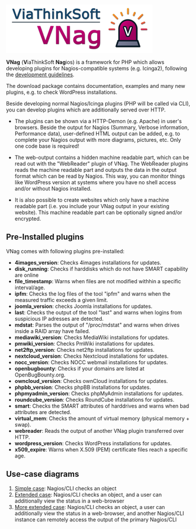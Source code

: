 
[![VNag](https://raw.githubusercontent.com/danielmarschall/vnag/master/logos/vnag_logo_400.png "VNag")](https://www.viathinksoft.com/projects/vnag "VNag")

**VNag** (**V**iaThinkSoft **Nag**ios) is a framework for PHP which allows developing plugins for Nagios-compatible systems (e.g. Icinga2), following the [development guidelines](https://nagios-plugins.org/doc/guidelines.html "development guidelines").

The download package contains documentation, examples and many new plugins, e.g. to check WordPress installations.

Beside developing normal Nagios/Icinga plugins (PHP will be called via CLI), you can develop plugins which are additionally served over HTTP.

- The plugins can be shown via a HTTP-Demon (e.g. Apache) in user's browsers. Beside the output for Nagios (Summary, Verbose information, Performance data), user-defined HTML output can be added, e.g. to complete your Nagios output with more diagrams, pictures, etc. Only one code base is required!

- The web-output contains a hidden machine readable part, which can be read out with the "WebReader" plugin of VNag. The WebReader plugins reads the machine readable part and outputs the data in the output format which can be read by Nagios. This way, you can monitor things like WordPress version at systems where you have no shell access and/or without Nagios installed.

- It is also possible to create websites which only have a machine readable part (i.e. you include your VNag output in your existing website). This machine readable part can be optionally signed and/or encrypted.

Pre-Installed plugins
---------------------

VNag comes with following plugins pre-installed:

- **4images_version**: Checks 4images installations for updates.
- **disk_running**: Checks if harddisks which do not have SMART capability are online
- **file_timestamp**: Warns when files are not modified withhin a specific interval/age.
- **ipfm**: Checks the log files of the tool "ipfm" and warns when the measured traffic exceeds a given limit.
- **joomla_version**: checks Joomla installations for updates.
- **last**: Checks the output of the tool "last" and warns when logins from suspicious IP adresses are detected.
- **mdstat**: Parses the output of "/proc/mdstat" and warns when drives inside a RAID array have failed.
- **mediawiki_version**: Checks MediaWiki installations for updates.
- **pmwiki_version**: Checks PmWiki installations for updates.
- **net2ftp_version**: Checks net2ftp installations for updates.
- **nextcloud_version**: Checks Nextcloud installations for updates.
- **nocc_version**: Checks NOCC webmail installations for updates.
- **openbugbounty**: Checks if your domains are listed at OpenBugBounty.org.
- **owncloud_version**: Checks ownCloud installations for updates.
- **phpbb_version**: Checks phpBB installations for updates.
- **phpmyadmin_version**: Checks phpMyAdmin installations for updates.
- **roundcube_version**: Checks RoundCube installations for updates.
- **smart**: Checks the SMART attributes of harddrives and warns when bad attributes are detected.
- **virtual_mem**: Checks the amount of virtual memory (physical memory + swap).
- **webreader**: Reads the output of another VNag plugin transferred over HTTP.
- **wordpress_version**: Checks WordPress installations for updates.
- **x509_expire**: Warns when X.509 (PEM) certificate files reach a specific age.

Use-case diagrams
-----------------

1. [Simple case](https://raw.githubusercontent.com/danielmarschall/vnag/master/doc/vnag_model_1.png "Simple case"): Nagios/CLI checks an object
2. [Extended case](https://raw.githubusercontent.com/danielmarschall/vnag/master/doc/vnag_model_2.png "Extended case"): Nagios/CLI checks an object, and a user can additionally view the status in a web-browser
3. [More extended case](https://raw.githubusercontent.com/danielmarschall/vnag/master/doc/vnag_model_3.png "More extended case"): Nagios/CLI checks an object, a user can additionally view the status in a web-browser, and another Nagios/CLI instance can remotely access the output of the primary Nagios/CLI

